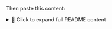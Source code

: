 Then paste this content:

<details> <summary>📄 Click to expand full README content</summary>
markdown
Copy
Edit
# 🧊 幽影掷点 (PhantomRoll)

**Stealth Telegram Dice Automation System (PROLL 8879)**  
Ultra-low-latency, production-grade Telegram dice controller built with **C++**, **Java**, and **Python**, featuring **TDLib integration**, **socket control**, and **GUI automation**.

---

## 📌 Features

- 🔐 **TDLib-based session management**
- 🎲 **Dice emoji sender with stealth delete**
- 🧠 **Python controller for advanced dice logic**
- 🪟 **Java GUI with socket communication**
- ⚡ **Low-latency, high-performance architecture**
- 🧩 Modular: Easily extendable (Go, Rust, etc.)
- ✅ Cross-platform: Windows, Linux, macOS (partial)

---

## 📁 Project Structure

```bash
phantomroll/
├── core/                  # Core modules
│   ├── cplusplus/         # C++ TDLib engine
│   ├── go/                # Optional concurrency module (Go)
│   ├── rust/              # Secure deletion (Rust)
│   └── session/           # Session config files
├── controller/            # Python controller logic
│   └── python/
├── ui/                    # User interfaces
│   ├── java/              # Java GUI app
│   └── resources/         # GUI icons
├── dashboard/             # Optional web dashboard (Flask + JS)
├── config/                # JSON/YAML configuration files
├── logs/                  # Runtime logs
├── tools/                 # Helper scripts
├── installer/             # Installer packaging
└── phantomroll.py         # Main Python entry (optional)
🖥️ Build & Run
🔧 Requirements
CMake ≥ 3.15

g++ or clang (Linux/macOS)

MSVC or MinGW (Windows)

TDLib compiled

Python ≥ 3.10 (for controller)

Java 11+ (for GUI)

⚙️ Compile Core (C++)
🐧 Linux
bash
Copy
Edit
cd phantomroll/core/cplusplus
mkdir -p build && cd build
cmake .. -DCMAKE_BUILD_TYPE=Release
make -j$(nproc)
🪟 Windows (MSVC)
Open x64 Native Tools Command Prompt for VS 2019:

cmd
Copy
Edit
cd C:\Users\YourName\phantomroll\core\cplusplus
mkdir build && cd build
cmake .. -G "Visual Studio 16 2019"
cmake --build . --config Release
Or for MinGW:

bash
Copy
Edit
cmake -G "MinGW Makefiles" -DCMAKE_BUILD_TYPE=Release ..
mingw32-make
🍎 macOS
bash
Copy
Edit
cd phantomroll/core/cplusplus
mkdir build && cd build
cmake .. -DCMAKE_BUILD_TYPE=Release
make -j$(sysctl -n hw.ncpu)
🧪 Run PhantomRoll
Edit your config: phantomroll/core/session/config.json

Run:

bash
Copy
Edit
cd phantomroll/core/cplusplus/build
./phantomroll  # or phantomroll.exe on Windows
Follow terminal prompts to authenticate and begin automation.

🪟 Java GUI (Optional)
bash
Copy
Edit
cd phantomroll/ui/java
javac PhantomRollUI.java
java PhantomRollUI
GUI sends socket commands to the C++ dice engine on port 8879.

🔌 Python Controller
bash
Copy
Edit
cd phantomroll/controller/python
python main_controller.py
This Python module includes:

🎯 Combo finder

🔄 Socket bridge to GUI or CLI

🧪 Testing stubs (test_login.py, telethon_client.py)

🔒 Configuration Format
phantomroll/core/session/config.json

json
Copy
Edit
{
  "api_id": 123456,
  "api_hash": "your_api_hash",
  "target_chat_id": 987654321,
  "dice_emoji": "🎲",
  "interval_ms": 3000,
  "delete_delay_ms": 100,
  "use_test_dc": false
}
📦 Packaging (Windows EXE)
To build a distributable Windows executable:

bash
Copy
Edit
cd phantomroll/installer
bash build_installer.sh
You can also use phantomroll.spec with PyInstaller for the Python layer.

🧠 Development Goals
✅ Real-time Telegram dice interaction

✅ Ultra-fast delete to avoid message detection

✅ Pluggable logic modules (combo detection, ML, etc.)

⏳ Future: Game-specific logic, Telegram bot mode, stealth client mode

🧠 Research Basis
PhantomRoll was developed as part of a Master's-level research in:

Computer Science (Real-time automation, low-latency C++ systems)

Electrical & Electronics Engineering (protocol design, stealth communication)

Contact: Enock Isaboke (@nyakeriga)

📝 License
MIT License — Use freely with attribution.
Developed by @nyakeriga

yaml
Copy
Edit

</details>

---

#### 2. ✅ Final Git Commit and Push

```bash
cd ~/phantomroll

# Re-initialize if needed (optional)
git init
git remote add origin https://github.com/nyakeriga/telegram-bot-development.git

# Remove embedded git folder (if it exists)
rm -rf phantomroll/.git

# Add and push
git add .
git commit -m "🔄 Final project push: PhantomRoll (C++/Java/Python)"
git branch -M main
git push -u origin main
